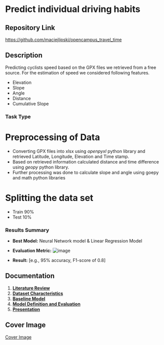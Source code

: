 # Predict individual driving habits

## Repository Link

https://github.com/maciejlipski/opencampus_travel_time

## Description

Predicting cyclists speed based on the GPX files we retrieved from a free source. For the estimation of speed we considered following features.
- Elevation
- Slope
- Angle
- Distance
- Cumulative Slope

### Task Type
# Preprocessing of Data
- Converting GPX files into xlsx using _openpyxl_ python library and retrieved Latitude, Longitude, Elevation and Time stamp.
- Based on retrieved information calculated distance and time difference using _geopy_ python library.
- Further processing was done to calculate slope and angle using goepy and math python libraries

# Splitting the data set
- Train 90%
- Test 10% 

### Results Summary

- **Best Model:** Neural Network model & Linear Regression Model
- **Evaluation Metric:** ![image](https://github.com/user-attachments/assets/2b658eda-40a5-4ff6-8bc6-9f4697036e41)

- **Result:** [e.g., 95% accuracy, F1-score of 0.8]

## Documentation

1. **[Literature Review](0_LiteratureReview/README.md)**
2. **[Dataset Characteristics](1_DatasetCharacteristics/exploratory_data_analysis.ipynb)**
3. **[Baseline Model](2_BaselineModel/baseline_model.ipynb)**
4. **[Model Definition and Evaluation](3_Model/model_definition_evaluation)**
5. **[Presentation](4_Presentation/README.md)**

## Cover Image

[Cover Image](https://github.com/user-attachments/assets/ca1a97fa-cd63-488a-be18-cfa177599e69)

